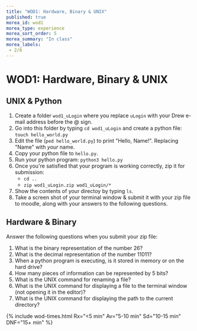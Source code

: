 ```yaml
---
title: "WOD1: Hardware, Binary & UNIX"
published: true
morea_id: wod1
morea_type: experience
morea_sort_order: 5
morea_summary: "In class"
morea_labels:
 - 2/6
---
```

# WOD1: Hardware, Binary & UNIX

## UNIX & Python

1. Create a folder `wod1_uLogin` where you replace `uLogin` with your Drew e-mail address before the @ sign.
2. Go into this folder by typing `cd wod1_uLogin` and create a python file: `touch hello_world.py`
3. Edit the file (`ped hello_world.py`) to print "Hello, Name!". Replacing "Name" with *your* name.
4. Copy your python file to `hello.py`.
4. Run your python program: `python3 hello.py`
5. Once you're satisfied that your program is working correctly, zip it for submission:
    - `cd ..`
    - `zip wod1_uLogin.zip wod1_uLogin/*`
6. Show the contents of your directoy by typing `ls`.
7. Take a screen shot of your terminal window & submit it with your zip file to moodle, along with your answers to the following questions.

## Hardware & Binary

Answer the following questions when you submit your zip file:

1. What is the binary representation of the number 26?
2. What is the decimal representation of the number 11011?
3. When a python program is executing, is it stored in memory or on the hard drive?
4. How many pieces of information can be represented by 5 bits?
5. What is the UNIX command for renaming a file?
6. What is the UNIX command for displaying a file to the terminal window (not opening it in the editor)?
7. What is the UNIX command for displaying the path to the current directory?

{% include wod-times.html Rx="<5 min" Av="5-10 min" Sd="10-15 min" DNF="15+ min" %}
<!-- Allow 25 minutes -- start at 11:30 -->